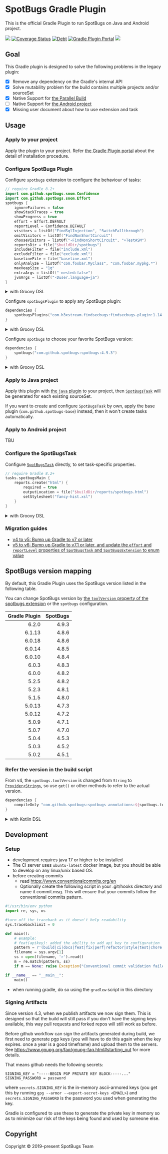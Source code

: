 # SpotBugs Gradle Plugin

This is the official Gradle Plugin to run SpotBugs on Java and Android project.

![](https://github.com/spotbugs/spotbugs-gradle-plugin/workflows/Java%20CI/badge.svg)
[![Coverage Status](https://sonarcloud.io/api/project_badges/measure?project=com.github.spotbugs.gradle&metric=coverage)](https://sonarcloud.io/component_measures?id=com.github.spotbugs.gradle&metric=coverage)
[![Debt](https://sonarcloud.io/api/project_badges/measure?project=com.github.spotbugs.gradle&metric=sqale_index)](https://sonarcloud.io/component_measures/domain/Maintainability?id=com.github.spotbugs.gradle)
[![Gradle Plugin Portal](https://img.shields.io/maven-metadata/v?label=Plugin+Portal&metadataUrl=https%3A%2F%2Fplugins.gradle.org%2Fm2%2Fcom%2Fgithub%2Fspotbugs%2Fcom.github.spotbugs.gradle.plugin%2Fmaven-metadata.xml)](https://plugins.gradle.org/plugin/com.github.spotbugs)
[![](https://img.shields.io/badge/groovydoc-latest-blightgreen?logo=groovy)](https://spotbugs.github.io/spotbugs-gradle-plugin/spotbugs-gradle-plugin/com.github.spotbugs.snom/index.html)

## Goal

This Gradle plugin is designed to solve the following problems in the legacy plugin:

- [x] Remove any dependency on the Gradle's internal API
- [x] Solve mutability problem for the build contains multiple projects and/or sourceSet
- [x] Native Support for [the Parallel Build](https://guides.gradle.org/using-the-worker-api/)
- [ ] Native Support for [the Android project](https://developer.android.com/studio/build/gradle-tips)
- [x] Missing user document about how to use extension and task

## Usage

### Apply to your project

Apply the plugin to your project.
Refer [the Gradle Plugin portal](https://plugins.gradle.org/plugin/com.github.spotbugs) about the detail of installation procedure.

### Configure SpotBugs Plugin

Configure `spotbugs` extension to configure the behaviour of tasks:

```kotlin
// require Gradle 8.2+
import com.github.spotbugs.snom.Confidence
import com.github.spotbugs.snom.Effort
spotbugs {
    ignoreFailures = false
    showStackTraces = true
    showProgress = true
    effort = Effort.DEFAULT
    reportLevel = Confidence.DEFAULT
    visitors = listOf("FindSqlInjection", "SwitchFallthrough")
    omitVisitors = listOf("FindNonShortCircuit")
    chooseVisitors = listOf("-FindNonShortCircuit", "+TestASM")
    reportsDir = file("$buildDir/spotbugs")
    includeFilter = file("include.xml")
    excludeFilter = file("exclude.xml")
    baselineFile = file("baseline.xml")
    onlyAnalyze = listOf("com.foobar.MyClass", "com.foobar.mypkg.*")
    maxHeapSize = "1g"
    extraArgs = listOf("-nested:false")
    jvmArgs = listOf("-Duser.language=ja")
}
```

<details>
<summary>with Groovy DSL</summary>

```groovy
import com.github.spotbugs.snom.Confidence
import com.github.spotbugs.snom.Effort
spotbugs {
    ignoreFailures = false
    showStackTraces = true
    showProgress = true

    // https://discuss.kotlinlang.org/t/bug-cannot-use-kotlin-enum-from-groovy/1521
    // https://touk.pl/blog/2018/05/28/testing-kotlin-with-spock-part-2-enum-with-instance-method/
    effort = Effort.valueOf('DEFAULT')
    reportLevel = Confidence.valueOf('DEFAULT')

    visitors = [ 'FindSqlInjection', 'SwitchFallthrough' ]
    omitVisitors = [ 'FindNonShortCircuit' ]
    chooseVisitors = [ '-FindNonShortCircuit', '+TestASM' ]
    reportsDir = file("$buildDir/spotbugs")
    includeFilter = file("include.xml")
    excludeFilter = file("exclude.xml")
    baselineFile = file("baseline.xml")
    onlyAnalyze = [ 'com.foobar.MyClass', 'com.foobar.mypkg.*' ]
    maxHeapSize = '1g'
    extraArgs = [ '-nested:false' ]
    jvmArgs = [ '-Duser.language=ja' ]
}
```
</details>

Configure `spotbugsPlugin` to apply any SpotBugs plugin:

```kotlin
dependencies {
    spotbugsPlugins("com.h3xstream.findsecbugs:findsecbugs-plugin:1.14.0")
}
```

<details>
<summary>with Groovy DSL</summary>

```groovy
dependencies {
    spotbugsPlugins 'com.h3xstream.findsecbugs:findsecbugs-plugin:1.14.0'
}
```
</details>

Configure `spotbugs` to choose your favorite SpotBugs version:

```kotlin
dependencies {
    spotbugs("com.github.spotbugs:spotbugs:4.9.3")
}
```


<details>
<summary>with Groovy DSL</summary>

```groovy
dependencies {
    spotbugs 'com.github.spotbugs:spotbugs:4.9.3'
}
```
</details>

### Apply to Java project

Apply this plugin with [the `java` plugin](https://docs.gradle.org/current/userguide/java_plugin.html) to your project,
then [`SpotBugsTask`](https://spotbugs.github.io/spotbugs-gradle-plugin/spotbugs-gradle-plugin/com.github.spotbugs.snom/-spot-bugs-task/index.html) will be generated for each existing sourceSet.

If you want to create and configure `SpotBugsTask` by own, apply the base plugin (`com.github.spotbugs-base`) instead, then it won't create tasks automatically.

### Apply to Android project

TBU

### Configure the SpotBugsTask

Configure [`SpotBugsTask`](https://spotbugs.github.io/spotbugs-gradle-plugin/spotbugs-gradle-plugin/com.github.spotbugs.snom/-spot-bugs-task/index.html) directly,
to set task-specific properties.

```kotlin
// require Gradle 8.2+
tasks.spotbugsMain {
    reports.create("html") {
        required = true
        outputLocation = file("$buildDir/reports/spotbugs.html")
        setStylesheet("fancy-hist.xsl")
    }
}
```

<details>
<summary>with Groovy DSL</summary>
    
```groovy
// Example to configure HTML report
spotbugsMain {
    reports {
        html {
            required = true
            outputLocation = file("$buildDir/reports/spotbugs/main/spotbugs.html")
            stylesheet = 'fancy-hist.xsl'
        }
    }
}
```
</details>

### Migration guides

- [v4 to v5: Bump up Gradle to v7 or later](https://github.com/spotbugs/spotbugs-gradle-plugin/releases/tag/5.0.0)
- [v5 to v6: Bump up Gradle to v7.1 or later, and update the `effort` and `reportLevel` properties of `SpotBugsTask` and `SpotBugsExtension` to enum value](https://github.com/spotbugs/spotbugs-gradle-plugin/releases/tag/6.0.0)

## SpotBugs version mapping

By default, this Gradle Plugin uses the SpotBugs version listed in the following table.

You can change SpotBugs version by [the `toolVersion` property of the spotbugs extension](https://spotbugs.github.io/spotbugs-gradle-plugin/spotbugs-gradle-plugin/com.github.spotbugs.snom/-spot-bugs-extension/index.html#674051637%2FProperties%2F769193423) or the `spotbugs` configuration.

| Gradle Plugin | SpotBugs |
|--------------:|---------:|
|        6.2.0  |    4.9.3 |
|        6.1.13 |    4.8.6 |
|        6.0.18 |    4.8.6 |
|        6.0.14 |    4.8.5 |
|        6.0.10 |    4.8.4 |
|         6.0.3 |    4.8.3 |
|         6.0.0 |    4.8.2 |
|         5.2.5 |    4.8.2 |
|         5.2.3 |    4.8.1 |
|         5.1.5 |    4.8.0 |
|        5.0.13 |    4.7.3 |
|        5.0.12 |    4.7.2 |
|         5.0.9 |    4.7.1 |
|         5.0.7 |    4.7.0 |
|         5.0.4 |    4.5.3 |
|         5.0.3 |    4.5.2 |
|         5.0.2 |    4.5.1 |

### Refer the version in the build script

From v4, the `spotbugs.toolVersion` is changed from `String` to [`Provider<String>`](https://docs.gradle.org/current/javadoc/org/gradle/api/provider/Property.html), so use `get()` or other methods to refer to the actual version.

```groovy
dependencies {
    compileOnly "com.github.spotbugs:spotbugs-annotations:${spotbugs.toolVersion.get()}"
}
```

<details>
<summary>with Kotlin DSL</summary>

```kotlin
dependencies {
    compileOnly("com.github.spotbugs:spotbugs-annotations:${spotbugs.toolVersion.get()}")
}
```
</details>

## Development
### Setup
* development requires java 17 or higher to be installed
* The CI server uses `ubuntu-latest` docker image, but you should be able to develop on any linux/unix based OS.
* before creating commits
  * read https://www.conventionalcommits.org/en
  * Optionally create the following script in your .git/hooks directory and name it commit.msg. This will ensure that your commits follow the conventional commits pattern.
```python
#!/usr/bin/env python
import re, sys, os

#turn off the traceback as it doesn't help readability
sys.tracebacklimit = 0

def main():
    # example:
    # feat(apikey): added the ability to add api key to configuration
    pattern = r'(build|ci|docs|feat|fix|perf|refactor|style|test|chore|revert)(\([\w\-]+\))?:\s.*'
    filename = sys.argv[1]
    ss = open(filename, 'r').read()
    m = re.match(pattern, ss)
    if m == None: raise Exception("Conventional commit validation failed. Did you forget to add one of the allowed prefixes? (build|ci|docs|feat|fix|perf|refactor|style|test|chore|revert)")

if __name__ == "__main__":
    main()
  ```
* when running gradle, do so using the `gradlew` script in this directory

### Signing Artifacts
Since version 4.3, when we publish artifacts we now sign them. This is designed so that the build will still pass if you don't have the signing keys available, this way pull requests and forked repos will still work as before.

Before github workflow can sign the artifacts generated during build, we first need to generate pgp keys (you will have to do this again when the key expires. once a year is a good timeframe) and upload them to the servers. See https://www.gnupg.org/faq/gnupg-faq.html#starting_out for more details.

That means github needs the following secrets:
```
SIGNING_KEY = "-----BEGIN PGP PRIVATE KEY BLOCK-----..."
SIGNING_PASSWORD = password
```
where `secrets.SIGNING_KEY` is the in-memory ascii-armored keys (you get this by running `gpg --armor --export-secret-keys <EMAIL>`)
and `secrets.SIGNING_PASSWORD` is the password you used when generating the key.

Gradle is configured to use these to generate the private key in memory so as to minimize our risk of the keys being found and used by someone else.

## Copyright

Copyright &copy; 2019-present SpotBugs Team
